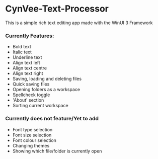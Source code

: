 # CynVee-Text-Processor

This is a simple rich text editing app made with the WinUI 3 Framework

### Currently Features:
- Bold text
- Italic text
- Underline text
- Align text left
- Align text centre
- Align text right
- Saving, loading and deleting files
- Quick saving files
- Opening folders as a workspace
- Spellcheck toggle
- 'About' section
- Sorting current workspace

### Currently does not feature/Yet to add
- Font type selection
- Font size selection
- Font colour selection
- Changing themes
- Showing which file/folder is currently open